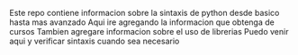 Este repo contiene informacion sobre la sintaxis de python desde basico hasta mas avanzado
Aqui ire agregando la informacion que obtenga de cursos 
Tambien agregare informacion sobre el uso de librerias 
Puedo venir aqui y verificar sintaxis cuando sea necesario 
